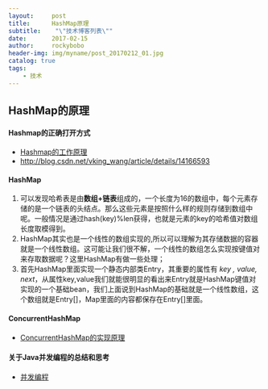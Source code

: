 ```yaml
---
layout:     post
title:      HashMap原理
subtitle:    "\"技术博客列表\""
date:       2017-02-15
author:     rockybobo
header-img: img/myname/post_20170212_01.jpg
catalog: true
tags:
    - 技术
---
```


## HashMap的原理

#### Hashmap的正确打开方式

* [Hashmap的工作原理](http://www.importnew.com/7099.html)
* http://blog.csdn.net/vking_wang/article/details/14166593

 #### HashMap

1. 可以发现哈希表是由**数组+链表**组成的，一个长度为16的数组中，每个元素存储的是一个链表的头结点。那么这些元素是按照什么样的规则存储到数组中呢。一般情况是通过hash(key)%len获得，也就是元素的key的哈希值对数组长度取模得到。 
2. HashMap其实也是一个线性的数组实现的,所以可以理解为其存储数据的容器就是一个线性数组。这可能让我们很不解，一个线性的数组怎么实现按键值对来存取数据呢？这里HashMap有做一些处理；
3. 首先HashMap里面实现一个静态内部类Entry，其重要的属性有 *key , value, next*，从属性key,value我们就能很明显的看出来Entry就是HashMap键值对实现的一个基础bean，我们上面说到HashMap的基础就是一个线性数组，这个数组就是Entry[]，Map里面的内容都保存在Entry[]里面。

#### ConcurrentHashMap

* [ConcurrentHashMap的实现原理](http://www.importnew.com/22007.html)

#### 关于Java并发编程的总结和思考

* [并发编程](http://www.importnew.com/22945.html)